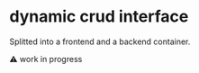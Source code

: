 # dynamic crud interface

Splitted into a frontend and a backend container.

:warning: work in progress
